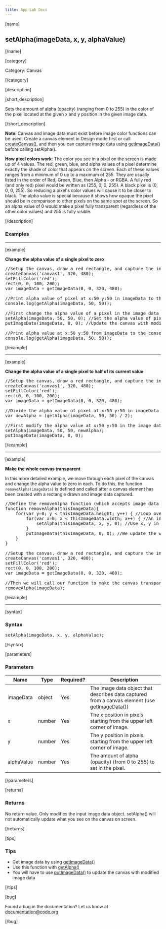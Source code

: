 ```yaml
---
title: App Lab Docs
---
```


[name]

## setAlpha(imageData, x, y, alphaValue)

[/name]


[category]

Category: Canvas

[/category]

[description]

[short_description]

Sets the amount of alpha (opacity) (ranging from 0 to 255) in the color of the pixel located at the given x and y position in the given image data.

[/short_description]

**Note**: Canvas and image data must exist before image color functions can be used. Create a canvas element in Design mode first or call [createCanvas()](/applab/docs/createCanvas), and then you can capture image data using [getImageData()](/applab/docs/getImageData) before calling setAlpha().

**How pixel colors work**: The color you see in a pixel on the screen is made up of 4 values. The red, green, blue, and alpha values of a pixel determine exactly the shade of color that appears on the screen. Each of these values ranges from a minimum of 0 up to a maximum of 255. They are usually listed in the order of Red, Green, Blue, then Alpha - or RGBA. A fully red (and only red) pixel would be written as (255, 0, 0, 255). A black pixel is (0, 0, 0, 255). So reducing a pixel's color values will cause it to be closer to black. The alpha value is special because it shows how opaque the pixel should be in comparison to other pixels on the same spot at the screen. So an alpha value of 0 would make a pixel fully transparent (regardless of the other color values) and 255 is fully visible.

[/description]

### Examples
____________________________________________________

[example]

**Change the alpha value of a single pixel to zero**

<pre>
//Setup the canvas, draw a red rectangle, and capture the image data of the whole canvas
createCanvas('canvas1', 320, 480);
setFillColor('red');
rect(0, 0, 100, 200);
var imageData = getImageData(0, 0, 320, 480);

//Print alpha value of pixel at x:50 y:50 in imageData to the debugging console. Again we will see 255.
console.log(getAlpha(imageData, 50, 50));

//First change the alpha value of a pixel in the image data then update the canvas
setAlpha(imageData, 50, 50, 0); //Set the alpha value of pixel at x:50 y:50 in imageData to zero
putImageData(imageData, 0, 0); //Update the canvas with modified image data starting at x:0 y:0

//Print alpha value at x:50 y:50 from imageData to the console again. We will see 0 in the console.
console.log(getAlpha(imageData, 50, 50)); 
</pre>

[/example]

____________________________________________________

[example]

**Change the alpha value of a single pixel to half of its current value**

<pre>
//Setup the canvas, draw a red rectangle, and capture the image data of the whole canvas
createCanvas('canvas1', 320, 480);
setFillColor('red');
rect(0, 0, 100, 200);
var imageData = getImageData(0, 0, 320, 480);

//Divide the alpha value of pixel at x:50 y:50 in imageData by 2 and store as 'newAlpha'
var newAlpha = (getAlpha(imageData, 50, 50) / 2);

//First modify the alpha value at x:50 y:50 in the image data using 'newAlpha' then update the canvas
setAlpha(imageData, 50, 50, newAlpha);
putImageData(imageData, 0, 0);
</pre>

[/example]

____________________________________________________

[example]

**Make the whole canvas transparent**

In this more detailed example, we move through each pixel of the canvas and change the alpha value to zero in each. To do this, the function `removeAlpha(imageData)` is defined and called after a canvas element has been created with a rectangle drawn and image data captured.

<pre>
//Define the removeAlpha function (which accepts image data to work on as variable 'thisImageData')
function removeAlpha(thisImageData){
    for(var y=0; y < thisImageData.height; y++) { //Loop over each pixel in y axis
        for(var x=0; x < thisImageData.width; x++) { //An inner loop over each pixel in x axis
            setAlpha(thisImageData, x, y, 0); //Use x, y in our loops to set each pixel's alpha to 0
        }
        putImageData(thisImageData, 0, 0); //We update the whole canvas for every pixel in our loops
    }
}

//Setup the canvas, draw a red rectangle, and capture the image data of the whole canvas
createCanvas('canvas1', 320, 480);
setFillColor('red');
rect(0, 0, 100, 200);
var imageData = getImageData(0, 0, 320, 480);

//Then we will call our function to make the canvas transparent one pixel at a time
removeAlpha(imageData);
</pre>

[/example]

____________________________________________________

[syntax]

### Syntax
<pre>
setAlpha(imageData, x, y, alphaValue);
</pre>

[/syntax]

[parameters]

### Parameters

| Name  | Type | Required? | Description |
|-----------------|------|-----------|-------------|
| imageData | object | Yes | The image data object that describes data captured from a canvas element (use [getImageData()](/applab/docs/getImageData))    |
| x | number | Yes | The x position in pixels starting from the upper left corner of image.  |
| y | number | Yes | The y position in pixels starting from the upper left corner of image.  |
| alphaValue | number | Yes | The amount of alpha (opacity) (from 0 to 255) to set in the pixel.  |

[/parameters]

[returns]

### Returns
No return value. Only modifies the input image data object. setAlpha() will not automatically update what you see on the canvas on screen.

[/returns]

[tips]

### Tips
- Get image data by using [getImageData()](/applab/docs/getImageData)
- Use this function with [getAlpha()](/applab/docs/getAlpha)
- You will have to use [putImageData()](/applab/docs/putImageData) to update the canvas with modified image data

[/tips]

[bug]

Found a bug in the documentation? Let us know at documentation@code.org

[/bug]
